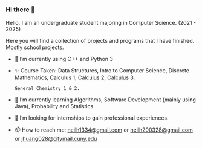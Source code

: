 ### Hi there 👋

<!--
**NightFall28/NightFall28** is a ✨ _special_ ✨ repository because its `README.md` (this file) appears on your GitHub profile.

Here are some ideas to get you started:

- 🔭 I’m currently working on ...
- 🌱 I’m currently learning ...
- 👯 I’m looking to collaborate on ...
- 🤔 I’m looking for help with ...
- 💬 Ask me about ...
- 📫 How to reach me: ...
- 😄 Pronouns: ...
- ⚡ Fun fact: ...
--> 
Hello, I am an undergraduate student majoring in Computer Science. (2021 - 2025)

Here you will find a collection of projects and programs that I have finished. Mostly school projects.

- 🔭 I’m currently using C++ and Python 3

- ✨ Course Taken: Data Structures, Intro to Computer Science, Discrete Mathematics, Calculus 1, Calculus 2, Calculus 3, 
      
      General Chemistry 1 & 2.

- 🌱 I’m currently learning Algorithms, Software Development (mainly using Java), Probability and Statistics

- 💬 I’m looking for internships to gain professional experiences.

- 📫 How to reach me: neilh1334@gmail.com or neilh200328@gmail.com or jhuang028@citymail.cuny.edu

